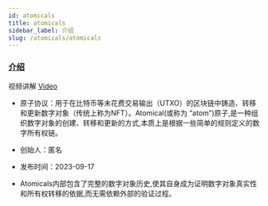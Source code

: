 ```yaml
---
id: atomicals
title: atomicals
sidebar_label: 介绍
slug: /atomicals/atomicals
---
```


### [介绍](https://medium.com/@arrowgo2mars/%E6%B5%85%E8%B0%88atomicals-protocol%E5%8E%9F%E5%AD%90%E5%8D%8F%E8%AE%AE-bebd9cf51a12)
视频讲解 [Video](https://deschool.app/u/2EKNmWrcT)
- 原子协议：用于在比特币等未花费交易输出（UTXO）的区块链中铸造、转移和更新数字对象（传统上称为NFT）。Atomical(或称为 “atom”)原子,是一种组织数字对象的创建、转移和更新的方式,本质上是根据一些简单的规则定义的数字所有权链。

- 创始人：匿名

- 发布时间：2023-09-17

- Atomicals内部包含了完整的数字对象历史,使其自身成为证明数字对象真实性和所有权转移的依据,而无需依赖外部的验证过程。

